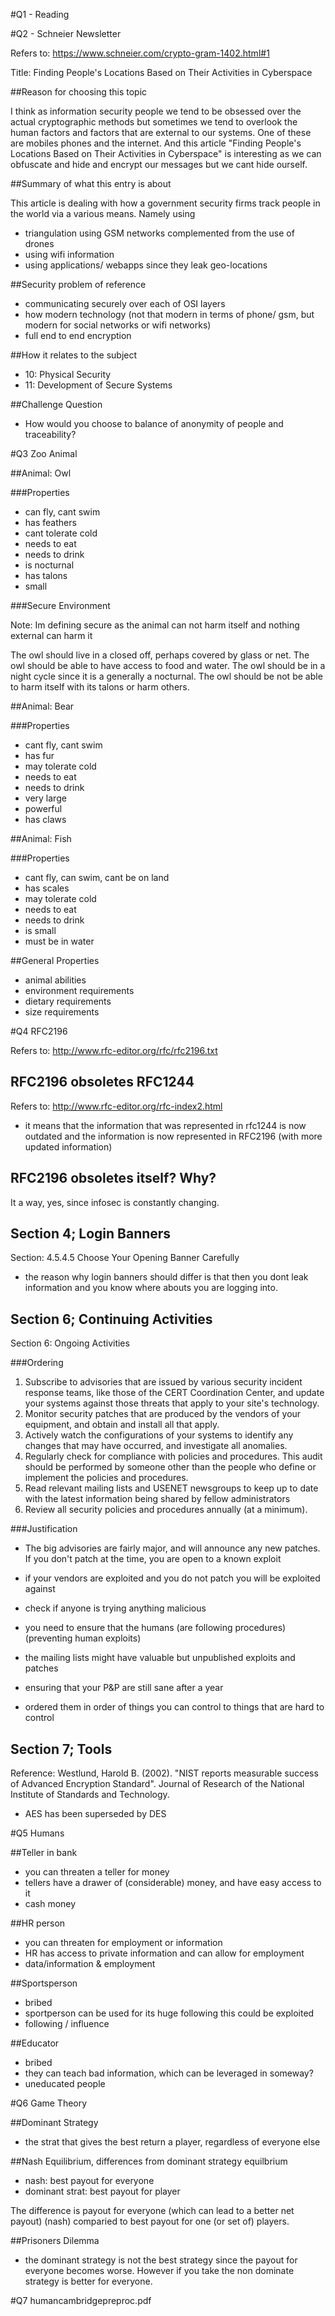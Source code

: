 #Q1 - Reading

#Q2 - Schneier Newsletter

Refers to:
https://www.schneier.com/crypto-gram-1402.html#1

Title: Finding People's Locations Based on Their Activities in Cyberspace

##Reason for choosing this topic

I think as information security people we tend to be obsessed over the actual cryptographic methods but sometimes we tend to overlook the human factors and factors that are external to our systems. One of these are mobiles phones and the internet. And this article "Finding People's Locations Based on Their Activities in Cyberspace" is interesting as we can obfuscate and hide and encrypt our messages but we cant hide ourself.

##Summary of what this entry is about

This article is dealing with how a government security firms track people in the world via a various means. Namely using  
- triangulation using GSM networks complemented from the use of drones
- using wifi information 
- using applications/ webapps since they leak geo-locations 

##Security problem of reference

- communicating securely over each of OSI layers
- how modern technology (not that modern in terms of phone/ gsm, but modern for social networks or wifi networks)
- full end to end encryption

##How it relates to the subject

- 10: Physical Security
- 11: Development of Secure Systems

##Challenge Question

- How would you choose to balance of anonymity of people and traceability? 

#Q3 Zoo Animal

##Animal: Owl

###Properties
- can fly, cant swim
- has feathers 
- cant tolerate cold
- needs to eat 
- needs to drink
- is nocturnal 
- has talons
- small

###Secure Environment

Note: Im defining secure as the animal can not harm itself and nothing external can harm it

The owl should live in a closed off, perhaps covered by glass or net. The owl should be able to have access to food and water. The owl should be in a night cycle since it is a generally a nocturnal. The owl should be not be able to harm itself with its talons or harm others. 

##Animal: Bear

###Properties
- cant fly, cant swim
- has fur 
- may tolerate cold
- needs to eat 
- needs to drink
- very large 
- powerful 
- has claws

##Animal: Fish

###Properties
- cant fly, can swim, cant be on land
- has scales 
- may tolerate cold
- needs to eat 
- needs to drink
- is small
- must be in water

##General Properties

- animal abilities
- environment requirements 
- dietary requirements
- size requirements

#Q4 RFC2196

Refers to: http://www.rfc-editor.org/rfc/rfc2196.txt

## RFC2196 obsoletes RFC1244

Refers to: http://www.rfc-editor.org/rfc-index2.html

- it means that the information that was represented in rfc1244 is now outdated and the information is now represented in RFC2196 (with more updated information)

## RFC2196 obsoletes itself? Why?

It a way, yes, since infosec is constantly changing. 

## Section 4; Login Banners

Section: 4.5.4.5  Choose Your Opening Banner Carefully

- the reason why login banners should differ is that then you dont leak information and you know where abouts you are logging into.

## Section 6; Continuing Activities

Section 6: Ongoing Activities

###Ordering

1. Subscribe to advisories that are issued by various security incident response teams, like those of the CERT Coordination Center, and update your systems against those threats that apply to your site's technology.
1. Monitor security patches that are produced by the vendors of your equipment, and obtain and install all that apply.
1. Actively watch the configurations of your systems to identify any changes that may have occurred, and investigate all anomalies.
1. Regularly check for compliance with policies and procedures.  This audit should be performed by someone other than the people who define or implement the policies and procedures.
1. Read relevant mailing lists and USENET newsgroups to keep up to date with the latest information being shared by fellow administrators
1. Review all security policies and procedures annually (at a minimum).

###Justification

- The big advisories are fairly major, and will announce any new patches. If you don't patch at the time, you are open to a known exploit 
- if your vendors are exploited and you do not patch you will be exploited against 
- check if anyone is trying anything malicious 
- you need to ensure that the humans (are following procedures) (preventing human exploits)
- the mailing lists might have valuable but unpublished exploits and patches
- ensuring that your P&P are still sane after a year

- ordered them in order of things you can control to things that are hard to control


## Section 7; Tools

Reference: Westlund, Harold B. (2002). "NIST reports measurable success of Advanced Encryption Standard". Journal of Research of the National Institute of Standards and Technology.

- AES has been superseded by DES

#Q5 Humans

##Teller in bank

- you can threaten a teller for money
- tellers have a drawer of (considerable) money, and have easy access to it
- cash money

##HR person

- you can threaten for employment or information
- HR has access to private information and can allow for employment
- data/information & employment

##Sportsperson

- bribed
- sportperson can be used for its huge following this could be exploited
- following / influence

##Educator

- bribed
- they can teach bad information, which can be leveraged in someway?
- uneducated people

#Q6 Game Theory

##Dominant Strategy

- the strat that gives the best return a player, regardless of everyone else 

##Nash Equilibrium, differences from dominant strategy equilbrium

- nash: best payout for everyone
- dominant strat: best payout for player

The difference is payout for everyone (which can lead to a better net payout) (nash) comparied to best payout for one (or set of) players.

##Prisoners Dilemma

- the dominant strategy is not the best strategy since the payout for everyone becomes worse. However if you take the non dominate strategy is better for everyone.

#Q7 humancambridgepreproc.pdf

